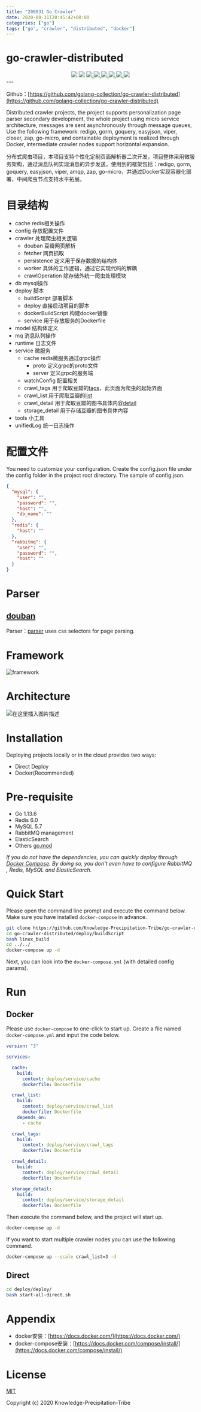 ```yaml
---
title: "200831 Go Crawler"
date: 2020-08-31T20:45:42+08:00
categories: ["go"]
tags: ["go", "crawler", "distributed", "docker"]
---
```


# go-crawler-distributed
<div align="center">
<img border="0" src="https://camo.githubusercontent.com/54fdbe8888c0a75717d7939b42f3d744b77483b0/687474703a2f2f6a617977636a6c6f76652e6769746875622e696f2f73622f69636f2f617765736f6d652e737667" />
<img border="0" src="https://camo.githubusercontent.com/1ef04f27611ff643eb57eb87cc0f1204d7a6a14d/68747470733a2f2f696d672e736869656c64732e696f2f7374617469632f76313f6c6162656c3d254630253946253843253946266d6573736167653d496625323055736566756c267374796c653d7374796c653d666c617426636f6c6f723d424334453939" />
<a href="https://github.com/SuperSupeng">     <img border="0" src="https://camo.githubusercontent.com/41e8e16b771d56dd768f7055354613254961d169/687474703a2f2f6a617977636a6c6f76652e6769746875622e696f2f73622f6769746875622f677265656e2d666f6c6c6f772e737667" /> </a> 
<a href="https://github.com/golang-collection/go-crawler-distributed/issues">     <img border="0" src="https://img.shields.io/github/issues/golang-collection/go-crawler-distributed" /> </a>
<a href="https://github.com/golang-collection/go-crawler-distributed/network/members">     <img border="0" src="https://img.shields.io/github/forks/golang-collection/go-crawler-distributed" /> </a>
<a href="https://github.com/golang-collection/go-crawler-distributed/stargazers">     <img border="0" src="https://img.shields.io/github/stars/golang-collection/go-crawler-distributed" /> </a>
<a href="https://github.com/golang-collection/go-crawler-distributed/blob/master/LICENSE">     <img border="0" src="https://img.shields.io/github/license/golang-collection/go-crawler-distributed" /> </a>
<a href="https://github.com/golang-collection/Urban-computing-papers/blob/master/wechat.md">     <img border="0" src="https://camo.githubusercontent.com/013c283843363c72b1463af208803bfbd5746292/687474703a2f2f6a617977636a6c6f76652e6769746875622e696f2f73622f69636f2f7765636861742e737667" /> </a>
</div>
---

Github：[https://github.com/golang-collection/go-crawler-distributed](https://github.com/golang-collection/go-crawler-distributed)

Distributed crawler projects, the project supports personalization page parser secondary development, the whole project using micro service architecture, messages are sent asynchronously through message queues, Use the following framework: redigo, gorm, goquery, easyjson, viper, closer, zap, go-micro, and containable deployment is realized through Docker, intermediate crawler nodes support horizontal expansion.

分布式爬虫项目，本项目支持个性化定制页面解析器二次开发，项目整体采用微服务架构，通过消息队列实现消息的异步发送，使用到的框架包括：redigo, gorm, goquery, easyjson, viper, amqp, zap, go-micro，并通过Docker实现容器化部署，中间爬虫节点支持水平拓展。

# 目录结构

- cache redis相关操作
- config 存放配置文件
- crawler 处理爬虫相关逻辑
    - douban 豆瓣网页解析
    - fetcher 网页抓取
    - persistence 定义用于保存数据的结构体
    - worker 具体的工作逻辑，通过它实现代码的解耦
    - crawlOperation 除存储外统一爬虫处理模块
- db mysql操作
- deploy 脚本
    - buildScript 部署脚本
    - deploy 直接启动项目的脚本
    - dockerBuildScript 构建docker镜像
    - service 用于存放服务的Dockerfile
- model 结构体定义
- mq 消息队列操作
- runtime 日志文件
- service 微服务
    - cache redis微服务通过grpc操作
      - proto 定义grpc的proto文件
      - server 定义grpc的服务端
    - watchConfig 配置相关
    - crawl_tags 用于爬取豆瓣的[tags](https://book.douban.com/tag/)，此页面为爬虫的起始界面
    - crawl_list 用于爬取豆瓣的[list](https://book.douban.com/tag/%E5%B0%8F%E8%AF%B4)
    - crawl_detail 用于爬取豆瓣的图书具体内容[detail](https://book.douban.com/subject/25955474/)
    - storage_detail 用于存储豆瓣的图书具体内容
- tools 小工具
- unifiedLog 统一日志操作

# 配置文件
You need to customize your configuration. Create the config.json file under the config folder in the project root directory.
The sample of config.json.
```json
{
  "mysql": {
    "user": "",
    "password": "",
    "host": "",
    "db_name": ""
  },
  "redis": {
    "host": ""
  },
  "rabbitmq": {
    "user": "",
    "password": "",
    "host": ""
  }
}
```

# Parser

## [douban](https://github.com/golang-collection/go-crawler-distributed/tree/master/crawler/douban)
Parser：[parser](https://github.com/golang-collection/go-crawler-distributed/tree/master/crawler/douban/parser) uses css selectors for page parsing.

# Framework

![framework](https://img-blog.csdnimg.cn/20200831203700894.png?x-oss-process=image/watermark,type_ZmFuZ3poZW5naGVpdGk,shadow_10,text_aHR0cHM6Ly9ibG9nLmNzZG4ubmV0L3NfODQyNDk5NDY3,size_16,color_FFFFFF,t_70#pic_center)


# Architecture

![在这里插入图片描述](https://img-blog.csdnimg.cn/20200831203712210.png?x-oss-process=image/watermark,type_ZmFuZ3poZW5naGVpdGk,shadow_10,text_aHR0cHM6Ly9ibG9nLmNzZG4ubmV0L3NfODQyNDk5NDY3,size_16,color_FFFFFF,t_70#pic_center)


# Installation

Deploying projects locally or in the cloud provides two ways:

- Direct Deploy
- Docker(Recommended)

# Pre-requisite

- Go 1.13.6
- Redis 6.0
- MySQL 5.7
- RabbitMQ management
- ElasticSearch
- Others [go.mod](https://github.com/golang-collection/go-crawler-distributed/blob/master/go.mod)

*If you do not have the dependencies, you can quickly deploy through [Docker Compose](https://github.com/golang-collection/go-crawler-distributed/blob/master/dependencies/docker-compose.yml). By doing so, you don't even have to configure RabbitMQ , Redis, MySQL and ElasticSearch.*

# Quick Start

Please open the command line prompt and execute the command below. Make sure you have installed `docker-compose` in advance.

```bash
git clone https://github.com/Knowledge-Precipitation-Tribe/go-crawler-distributed
cd go-crawler-distributed/deploy/buildScript
bash linux_build
cd ../../
docker-compose up -d
```

Next, you can look into the `docker-compose.yml` (with detailed config params).

# Run

## Docker

Please use `docker-compose` to one-click to start up. Create a file named `docker-compose.yml` and input the code below.

```yaml
version: "3"

services:

  cache:
    build:
      context: deploy/service/cache
      dockerfile: Dockerfile

  crawl_list:
    build:
      context: deploy/service/crawl_list
      dockerfile: Dockerfile
    depends_on:
      - cache

  crawl_tags:
    build:
      context: deploy/service/crawl_tags
      dockerfile: Dockerfile

  crawl_detail:
    build:
      context: deploy/service/crawl_detail
      dockerfile: Dockerfile

  storage_detail:
    build:
      context: deploy/service/storage_detail
      dockerfile: Dockerfile  
```

Then execute the command below, and the project will start up. 

```bash
docker-compose up -d
```

If you want to start multiple crawler nodes you can use the following command.

```bash
docker-compose up --scale crawl_list=3 -d
```

## Direct

```bash
cd deploy/deploy/
bash start-all-direct.sh
```

# Appendix

- docker安装：[https://docs.docker.com/](https://docs.docker.com/)
- docker-compose安装：[https://docs.docker.com/compose/install/](https://docs.docker.com/compose/install/)

# License

[MIT](https://github.com/Knowledge-Precipitation-Tribe/DigitRecognitionService/blob/master/LICENSE)

Copyright (c) 2020 Knowledge-Precipitation-Tribe